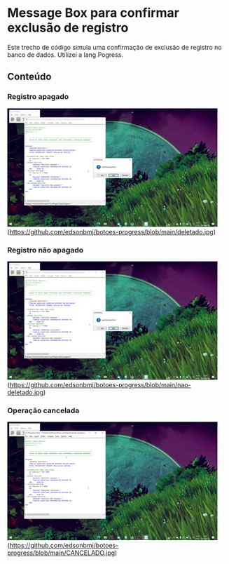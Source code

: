 # Message Box para confirmar exclusão de registro
Este trecho de código simula uma confirmação de exclusão de registro no banco de dados.
Utilizei a lang Pogress.

## Conteúdo
### Registro apagado
 ![](registro-apagado.gif) (https://github.com/edsonbmj/botoes-progress/blob/main/deletado.jpg)
### Registro não apagado
![](registro-nao-apagado.gif) (https://github.com/edsonbmj/botoes-progress/blob/main/nao-deletado.jpg)
### Operação cancelada
![](operacao-cancelada.gif) (https://github.com/edsonbmj/botoes-progress/blob/main/CANCELADO.jpg)
 
